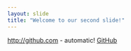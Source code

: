 ```yaml
---
layout: slide
title: "Welcome to our second slide!"
---
```

http://github.com - automatic!
[GitHub](http://github.com)
